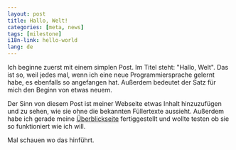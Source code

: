 ```yaml
---
layout: post
title: Hallo, Welt!
categories: [meta, news]
tags: [milestone]
i18n-link: hello-world
lang: de
---
```

Ich beginne zuerst mit einem simplen Post. Im Titel steht: "Hallo, Welt". Das ist so, weil jedes mal, wenn ich eine neue Programmiersprache gelernt habe, es ebenfalls so angefangen hat. Außerdem bedeutet der Satz für mich den Beginn von etwas neuem.

Der Sinn von diesem Post ist meiner Webseite etwas Inhalt hinzuzufügen und zu sehen, wie sie ohne die bekannten Füllertexte aussieht. Außerdem habe ich gerade meine [Überblickseite](/blog.html) fertiggestellt und wollte testen ob sie so funktioniert wie ich will.

Mal schauen wo das hinführt.

